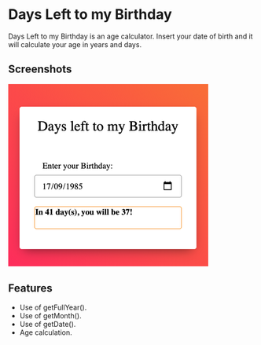 # Days Left to my Birthday

Days Left to my Birthday is an age calculator. Insert your date of birth and it will calculate your age in years and days.

## Screenshots

<img src="days_left_birthday-screenshot.png">
  
## Features

- Use of getFullYear().
- Use of getMonth().
- Use of getDate().
- Age calculation.